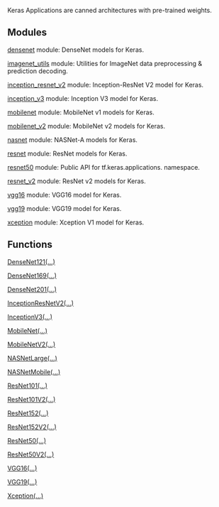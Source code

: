 Keras Applications are canned architectures with pre-trained weights.
## Modules
[densenet](https://tensorflow.google.cn/api_docs/python/tf/compat/v2/keras/applications/densenet) module: DenseNet models for Keras.

[imagenet_utils](https://tensorflow.google.cn/api_docs/python/tf/compat/v2/keras/applications/imagenet_utils) module: Utilities for ImageNet data preprocessing & prediction decoding.

[inception_resnet_v2](https://tensorflow.google.cn/api_docs/python/tf/compat/v2/keras/applications/inception_resnet_v2) module: Inception-ResNet V2 model for Keras.

[inception_v3](https://tensorflow.google.cn/api_docs/python/tf/compat/v2/keras/applications/inception_v3) module: Inception V3 model for Keras.

[mobilenet](https://tensorflow.google.cn/api_docs/python/tf/compat/v2/keras/applications/mobilenet) module: MobileNet v1 models for Keras.

[mobilenet_v2](https://tensorflow.google.cn/api_docs/python/tf/compat/v2/keras/applications/mobilenet_v2) module: MobileNet v2 models for Keras.

[nasnet](https://tensorflow.google.cn/api_docs/python/tf/compat/v2/keras/applications/nasnet) module: NASNet-A models for Keras.

[resnet](https://tensorflow.google.cn/api_docs/python/tf/compat/v2/keras/applications/resnet) module: ResNet models for Keras.

[resnet50](https://tensorflow.google.cn/api_docs/python/tf/compat/v2/keras/applications/resnet50) module: Public API for tf.keras.applications. namespace.

[resnet_v2](https://tensorflow.google.cn/api_docs/python/tf/compat/v2/keras/applications/resnet_v2) module: ResNet v2 models for Keras.

[vgg16](https://tensorflow.google.cn/api_docs/python/tf/compat/v2/keras/applications/vgg16) module: VGG16 model for Keras.

[vgg19](https://tensorflow.google.cn/api_docs/python/tf/compat/v2/keras/applications/vgg19) module: VGG19 model for Keras.

[xception](https://tensorflow.google.cn/api_docs/python/tf/compat/v2/keras/applications/xception) module: Xception V1 model for Keras.

## Functions
[DenseNet121(...)](https://tensorflow.google.cn/api_docs/python/tf/keras/applications/DenseNet121)

[DenseNet169(...)](https://tensorflow.google.cn/api_docs/python/tf/keras/applications/DenseNet169)

[DenseNet201(...)](https://tensorflow.google.cn/api_docs/python/tf/keras/applications/DenseNet201)

[InceptionResNetV2(...)](https://tensorflow.google.cn/api_docs/python/tf/keras/applications/InceptionResNetV2)

[InceptionV3(...)](https://tensorflow.google.cn/api_docs/python/tf/keras/applications/InceptionV3)

[MobileNet(...)](https://tensorflow.google.cn/api_docs/python/tf/keras/applications/MobileNet)

[MobileNetV2(...)](https://tensorflow.google.cn/api_docs/python/tf/keras/applications/MobileNetV2)

[NASNetLarge(...)](https://tensorflow.google.cn/api_docs/python/tf/keras/applications/NASNetLarge)

[NASNetMobile(...)](https://tensorflow.google.cn/api_docs/python/tf/keras/applications/NASNetMobile)

[ResNet101(...)](https://tensorflow.google.cn/api_docs/python/tf/keras/applications/ResNet101)

[ResNet101V2(...)](https://tensorflow.google.cn/api_docs/python/tf/keras/applications/ResNet101V2)

[ResNet152(...)](https://tensorflow.google.cn/api_docs/python/tf/keras/applications/ResNet152)

[ResNet152V2(...)](https://tensorflow.google.cn/api_docs/python/tf/keras/applications/ResNet152V2)

[ResNet50(...)](https://tensorflow.google.cn/api_docs/python/tf/keras/applications/ResNet50)

[ResNet50V2(...)](https://tensorflow.google.cn/api_docs/python/tf/keras/applications/ResNet50V2)

[VGG16(...)](https://tensorflow.google.cn/api_docs/python/tf/keras/applications/VGG16)

[VGG19(...)](https://tensorflow.google.cn/api_docs/python/tf/keras/applications/VGG19)

[Xception(...)](https://tensorflow.google.cn/api_docs/python/tf/keras/applications/Xception)

